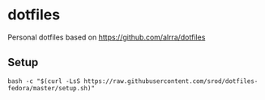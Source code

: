 # dotfiles

Personal dotfiles based on https://github.com/alrra/dotfiles

## Setup

`bash -c "$(curl -LsS https://raw.githubusercontent.com/srod/dotfiles-fedora/master/setup.sh)"`
